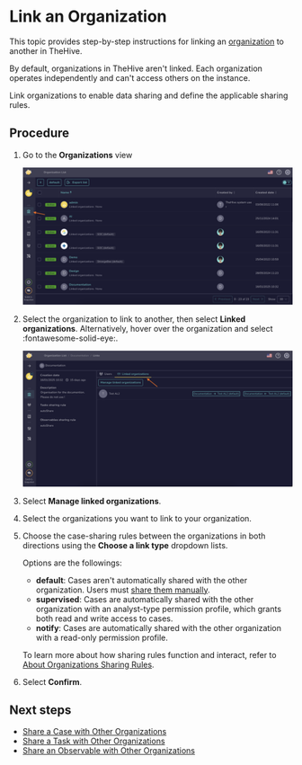 # Link an Organization

<!-- md:permission `[admin] manageOrganisation` -->

This topic provides step-by-step instructions for linking an [organization](about-organizations.md) to another in TheHive.

By default, organizations in TheHive aren't linked. Each organization operates independently and can't access others on the instance.

Link organizations to enable data sharing and define the applicable sharing rules.

<h2>Procedure</h2>

1. Go to the **Organizations** view

    ![Organizations view](../../images/administration-guides/manage-organizations-organizations-view.png)

2. Select the organization to link to another, then select **Linked organizations**. Alternatively, hover over the organization and select :fontawesome-solid-eye:.

    ![Link an organization](../../images/administration-guides/link-an-organization.png)

3. Select **Manage linked organizations**.

4. Select the organizations you want to link to your organization.

5. Choose the case-sharing rules between the organizations in both directions using the **Choose a link type** dropdown lists.

    Options are the followings:  

    * **default**: Cases aren't automatically shared with the other organization. Users must [share them manually](../../user-guides/analyst-corner/cases/share-a-case.md).
    * **supervised**: Cases are automatically shared with the other organization with an analyst-type permission profile, which grants both read and write access to cases.
    * **notify**: Cases are automatically shared with the other organization with a read-only permission profile.

    To learn more about how sharing rules function and interact, refer to [About Organizations Sharing Rules](../../administration/organizations/about-organizations-sharing-rules.md).

6. Select **Confirm**.
    
<h2>Next steps</h2>

* [Share a Case with Other Organizations](../../user-guides/analyst-corner/cases/share-a-case.md)
* [Share a Task with Other Organizations](../../user-guides/analyst-corner/tasks/share-a-task.md)
* [Share an Observable with Other Organizations](../../user-guides/analyst-corner/cases/share-an-observable.md)